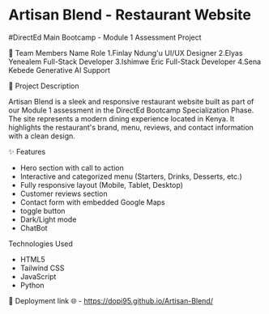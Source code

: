 # Artisan Blend - Restaurant Website 

#DirectEd Main Bootcamp - Module 1 Assessment Project 

  👥 Team Members 
   Name                                Role 
   1.Finlay Ndung'u                  UI/UX Designer
   2.Elyas Yenealem                  Full-Stack Developer
   3.Ishimwe Eric                    Full-Stack Developer
   4.Sena Kebede                     Generative AI Support
 
 📄 Project Description 

 Artisan Blend is a sleek and responsive restaurant website built as part of our Module 1 assessment in the DirectEd Bootcamp Specialization Phase. The site represents a modern dining experience located in Kenya. It highlights the restaurant's brand, menu, reviews, and contact information with a clean design.

  ✨ Features 
  - Hero section with call to action 
  - Interactive and categorized menu (Starters, Drinks, Desserts, etc.) 
  - Fully responsive layout (Mobile, Tablet, Desktop) 
  - Customer reviews section 
  - Contact form with embedded Google Maps 
  - toggle button 
  - Dark/Light mode 
  - ChatBot

  Technologies Used 
  - HTML5
  - Tailwind CSS
  - JavaScript 
  - Python

🚀 Deployment link 🌐 - https://dopi95.github.io/Artisan-Blend/